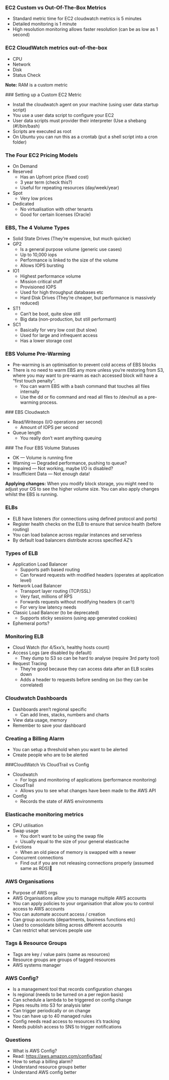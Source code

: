 
### EC2 Custom vs Out-Of-The-Box Metrics
- Standard metric time for EC2 cloudwatch metrics is 5 minutes
- Detailed monitoring is 1 minute
- High resolution monitoring allows faster resolution (can be as low as 1 second)

### EC2 CloudWatch metrics out-of-the-box
- CPU
- Network
- Disk
- Status Check

**Note:** RAM is a custom metric

### Setting up a Custom EC2 Metric
- Install the cloudwatch agent on your machine (using user data startup script)
- You use a user data script to configure your EC2
- User data scripts must provider their interpreter (Use a shebang (#!/bin/bash)
- Scripts are executed as root
- On Ubuntu you can run this as a crontab (put a shell script into a cron folder)

### The Four EC2 Pricing Models
- On Demand
- Reserved
    - Has an Upfront price (fixed cost)
    - 3 year term (check this?)
    - Useful for repeating resources (day/week/year)
- Spot
    - Very low prices
- Dedicated
    - No virtualisation with other tenants
    - Good for certain licenses (Oracle)

### EBS, The 4 Volume Types
- Solid State Drives (They’re expensive, but much quicker)
- GP2
    - Is a general purpose volume (generic use cases)
    - Up to 10,000 iops
    - Performance is linked to the size of the volume
    - Allows IOPS bursting
- IO1
    - Highest performance volume
    - Mission critical stuff
    - Provisioned IOPS
    - Used for high throughput databases etc
    - Hard Disk Drives (They’re cheaper, but performance is massively reduced)
- ST1
    - Can’t be boot, quite slow still
    - Big data (non-production, but still performant)
- SC1
    - Basically for very low cost (but slow)
    - Used for large and infrequent access
    - Has a lower storage cost

### EBS Volume Pre-Warming
- Pre-warming is an optimisation to prevent cold access of EBS blocks
- There is no need to warm EBS any more unless you’re restoring from S3, where you may want to pre-warm as each accessed block will have a “first touch penalty”.
    - You can warm EBS with a bash command that touches all files internally
    - Use the dd or fio command and read all files to /dev/null as a pre-warming process.

### EBS Cloudwatch
- Read/Writeops (I/O operations per second)
    - Amount of IOPS per second
- Queue length
    - You really don’t want anything queuing

### The Four EBS Volume Statuses
- OK — Volume is running fine
- Warning — Degraded performance, pushing to queue?
- Impaired — Not working, maybe I/O is disabled?
- Insufficient Data — Not enough data!

**Applying changes:** When you modify block storage, you might need to adjust your OS to see the higher volume size. You can also apply changes whilst the EBS is running.

### ELBs
- ELB have listeners (for connections using defined protocol and ports)
- Register health checks on the ELB to ensure that service health (before routing)
- You can load balance across regular instances and serverless
- By default load balancers distribute across specified AZ’s

### Types of ELB
- Application Load Balancer
    - Supports path based routing
    - Can forward requests with modified headers (operates at application level)
- Network Load Balancer
    - Transport layer routing (TCP/SSL)
    - Very fast, millions of RPS
    - Forwards requests without modifying headers (it can’t)
    - For very low latency needs
- Classic Load Balancer (to be deprecated)
    - Supports sticky sessions (using app generated cookies)
- Ephemeral ports?

### Monitoring ELB
- Cloud Watch (for 4/5xx’s, healthy hosts count)
- Access Logs (are disabled by default)
    - They dump to S3 so can be hard to analyse (require 3rd party tool)
- Request Tracing
    - They’re good because they can access data after an ELB scales down
    - Adds a header to requests before sending on (so they can be correlated)

### Cloudwatch Dashboards
- Dashboards aren’t regional specific
    - Can add lines, stacks, numbers and charts
- View data usage, memory
- Remember to save your dashboard

### Creating a Billing Alarm
- You can setup a threshold when you want to be alerted
- Create people who are to be alerted

###CloudWatch Vs CloudTrail vs Config
- Cloudwatch
    - For logs and monitoring of applications (performance monitoring)
- CloudTrail
    - Allows you to see what changes have been made to the AWS API
- Config
    - Records the state of AWS environments

### Elasticache monitoring metrics
- CPU utilisation
- Swap usage
    - You don’t want to be using the swap file
    - Usually equal to the size of your general elasticache
- Evictions
    - When an old piece of memory is swapped with a newer
- Concurrent connections
    - Find out if you are not releasing connections properly (assumed same as RDS)

### AWS Organisations
- Purpose of AWS orgs
- AWS Organisations allow you to manage multiple AWS accounts
- You can apply policies to your organisation that allow you to control access to AWS accounts
- You can automate account access / creation
- Can group accounts (departments, business functions etc)
- Used to consolidate billing across different accounts
- Can restrict what services people use

### Tags & Resource Groups
- Tags are key / value pairs (same as resources)
- Resource groups are groups of tagged resources
- AWS systems manager

### AWS Config?
- Is a management tool that records configuration changes
- Is regional (needs to be turned on a per region basis)
- Can schedule a lambda to be triggered on config change
- Pipes results into S3 for analysis later
- Can trigger periodically or on change
- You can have up to 40 managed rules
- Config needs read access to resources it’s tracking
- Needs publish access to SNS to trigger notifications

### Questions
* What is AWS Config?
* Read: https://aws.amazon.com/config/faq/
* How to setup a billing alarm?
* Understand resource groups better
* Understand AWS config better
